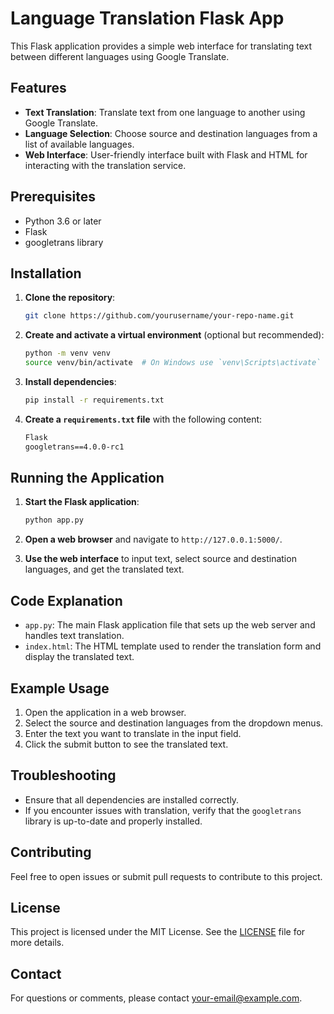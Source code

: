 # Language Translation Flask App

This Flask application provides a simple web interface for translating text between different languages using Google Translate.

## Features

- **Text Translation**: Translate text from one language to another using Google Translate.
- **Language Selection**: Choose source and destination languages from a list of available languages.
- **Web Interface**: User-friendly interface built with Flask and HTML for interacting with the translation service.

## Prerequisites

- Python 3.6 or later
- Flask
- googletrans library

## Installation

1. **Clone the repository**:

    ```bash
    git clone https://github.com/yourusername/your-repo-name.git
    ```

2. **Create and activate a virtual environment** (optional but recommended):

    ```bash
    python -m venv venv
    source venv/bin/activate  # On Windows use `venv\Scripts\activate`
    ```

3. **Install dependencies**:

    ```bash
    pip install -r requirements.txt
    ```

4. **Create a `requirements.txt` file** with the following content:

    ```txt
    Flask
    googletrans==4.0.0-rc1
    ```

## Running the Application

1. **Start the Flask application**:

    ```bash
    python app.py
    ```

2. **Open a web browser** and navigate to `http://127.0.0.1:5000/`.

3. **Use the web interface** to input text, select source and destination languages, and get the translated text.

## Code Explanation

- `app.py`: The main Flask application file that sets up the web server and handles text translation.
- `index.html`: The HTML template used to render the translation form and display the translated text.

## Example Usage

1. Open the application in a web browser.
2. Select the source and destination languages from the dropdown menus.
3. Enter the text you want to translate in the input field.
4. Click the submit button to see the translated text.

## Troubleshooting

- Ensure that all dependencies are installed correctly.
- If you encounter issues with translation, verify that the `googletrans` library is up-to-date and properly installed.

## Contributing

Feel free to open issues or submit pull requests to contribute to this project.

## License

This project is licensed under the MIT License. See the [LICENSE](LICENSE) file for more details.

## Contact

For questions or comments, please contact [your-email@example.com](mailto:your-email@example.com).
